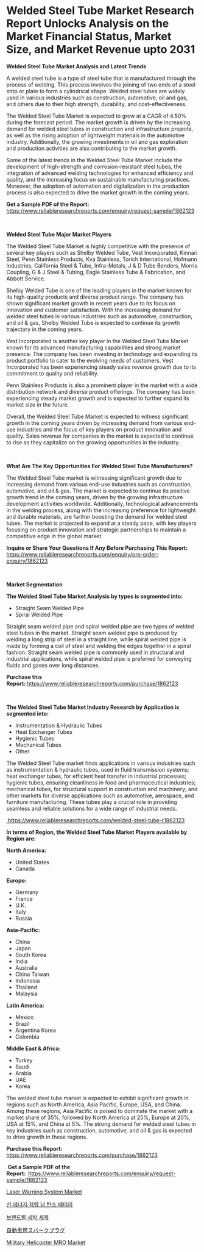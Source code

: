<p><h1>Welded Steel Tube Market Research Report Unlocks Analysis on the Market Financial Status, Market Size, and Market Revenue upto 2031</h1></p><p><strong>Welded Steel Tube Market Analysis and Latest Trends</strong></p>
<p><p>A welded steel tube is a type of steel tube that is manufactured through the process of welding. This process involves the joining of two ends of a steel strip or plate to form a cylindrical shape. Welded steel tubes are widely used in various industries such as construction, automotive, oil and gas, and others due to their high strength, durability, and cost-effectiveness.</p><p>The Welded Steel Tube Market is expected to grow at a CAGR of 4.50% during the forecast period. The market growth is driven by the increasing demand for welded steel tubes in construction and infrastructure projects, as well as the rising adoption of lightweight materials in the automotive industry. Additionally, the growing investments in oil and gas exploration and production activities are also contributing to the market growth.</p><p>Some of the latest trends in the Welded Steel Tube Market include the development of high-strength and corrosion-resistant steel tubes, the integration of advanced welding technologies for enhanced efficiency and quality, and the increasing focus on sustainable manufacturing practices. Moreover, the adoption of automation and digitalization in the production process is also expected to drive the market growth in the coming years.</p></p>
<p><strong>Get a Sample PDF of the Report:&nbsp;</strong> <a href="https://www.reliableresearchreports.com/enquiry/request-sample/1862123">https://www.reliableresearchreports.com/enquiry/request-sample/1862123</a></p>
<p>&nbsp;</p>
<p><strong>Welded Steel Tube Major Market Players</strong></p>
<p><p>The Welded Steel Tube Market is highly competitive with the presence of several key players such as Shelby Welded Tube, Vest Incorporated, Kinnari Steel, Penn Stainless Products, Kva Stainless, Torich International, Hofmann Industries, California Steel & Tube, Infra-Metals, J & D Tube Benders, Morris Coupling, G & J Steel & Tubing, Eagle Stainless Tube & Fabrication, and Abbott Service.</p><p>Shelby Welded Tube is one of the leading players in the market known for its high-quality products and diverse product range. The company has shown significant market growth in recent years due to its focus on innovation and customer satisfaction. With the increasing demand for welded steel tubes in various industries such as automotive, construction, and oil & gas, Shelby Welded Tube is expected to continue its growth trajectory in the coming years.</p><p>Vest Incorporated is another key player in the Welded Steel Tube Market known for its advanced manufacturing capabilities and strong market presence. The company has been investing in technology and expanding its product portfolio to cater to the evolving needs of customers. Vest Incorporated has been experiencing steady sales revenue growth due to its commitment to quality and reliability.</p><p>Penn Stainless Products is also a prominent player in the market with a wide distribution network and diverse product offerings. The company has been experiencing steady market growth and is expected to further expand its market size in the future.</p><p>Overall, the Welded Steel Tube Market is expected to witness significant growth in the coming years driven by increasing demand from various end-use industries and the focus of key players on product innovation and quality. Sales revenue for companies in the market is expected to continue to rise as they capitalize on the growing opportunities in the industry.</p></p>
<p>&nbsp;</p>
<p><strong>What Are The Key Opportunities For Welded Steel Tube Manufacturers?</strong></p>
<p><p>The Welded Steel Tube market is witnessing significant growth due to increasing demand from various end-use industries such as construction, automotive, and oil & gas. The market is expected to continue its positive growth trend in the coming years, driven by the growing infrastructure development activities worldwide. Additionally, technological advancements in the welding process, along with the increasing preference for lightweight and durable materials, are further boosting the demand for welded steel tubes. The market is projected to expand at a steady pace, with key players focusing on product innovation and strategic partnerships to maintain a competitive edge in the global market.</p></p>
<p><strong>Inquire or Share Your Questions If Any Before Purchasing This Report:</strong> <a href="https://www.reliableresearchreports.com/enquiry/pre-order-enquiry/1862123">https://www.reliableresearchreports.com/enquiry/pre-order-enquiry/1862123</a></p>
<p>&nbsp;</p>
<p><strong>Market Segmentation</strong></p>
<p><strong>The Welded Steel Tube Market Analysis by types is segmented into:</strong></p>
<p><ul><li>Straight Seam Welded Pipe</li><li>Spiral Welded Pipe</li></ul></p>
<p><p>Straight seam welded pipe and spiral welded pipe are two types of welded steel tubes in the market. Straight seam welded pipe is produced by welding a long strip of steel in a straight line, while spiral welded pipe is made by forming a coil of steel and welding the edges together in a spiral fashion. Straight seam welded pipe is commonly used in structural and industrial applications, while spiral welded pipe is preferred for conveying fluids and gases over long distances.</p></p>
<p><strong>Purchase this Report:&nbsp;</strong><a href="https://www.reliableresearchreports.com/purchase/1862123">https://www.reliableresearchreports.com/purchase/1862123</a></p>
<p>&nbsp;</p>
<p><strong>The Welded Steel Tube Market Industry Research by Application is segmented into:</strong></p>
<p><ul><li>Instrumentation & Hydraulic Tubes</li><li>Heat Exchanger Tubes</li><li>Hygienic Tubes</li><li>Mechanical Tubes</li><li>Other</li></ul></p>
<p><p>The Welded Steel Tube market finds applications in various industries such as instrumentation & hydraulic tubes, used in fluid transmission systems; heat exchanger tubes, for efficient heat transfer in industrial processes; hygienic tubes, ensuring cleanliness in food and pharmaceutical industries; mechanical tubes, for structural support in construction and machinery; and other markets for diverse applications such as automotive, aerospace, and furniture manufacturing. These tubes play a crucial role in providing seamless and reliable solutions for a wide range of industrial needs.</p></p>
<p><a href="https://www.reliableresearchreports.com/welded-steel-tube-r1862123">&nbsp;https://www.reliableresearchreports.com/welded-steel-tube-r1862123</a></p>
<p><strong>In terms of Region, the Welded Steel Tube Market Players available by Region are:</strong></p>
<p>
    <p> <strong> North America: </strong>
        <ul>
            <li>United States</li>
            <li>Canada</li>
        </ul>
        </p> 
    <p> <strong> Europe: </strong>
        <ul>
            <li>Germany</li>
            <li>France</li>
            <li>U.K.</li>
            <li>Italy</li>
            <li>Russia</li>
        </ul>
        </p> 
    <p> <strong> Asia-Pacific: </strong>
        <ul>
            <li>China</li>
            <li>Japan</li>
            <li>South Korea</li>
            <li>India</li>
            <li>Australia</li>
            <li>China Taiwan</li>
            <li>Indonesia</li>
            <li>Thailand</li>
            <li>Malaysia</li>
        </ul>
        </p> 
    <p> <strong> Latin America: </strong>
        <ul>
            <li>Mexico</li>
            <li>Brazil</li>
            <li>Argentina Korea</li>
            <li>Colombia</li>
        </ul>
        </p> 
    <p> <strong> Middle East & Africa: </strong>
        <ul>
            <li>Turkey</li>
            <li>Saudi</li>
            <li>Arabia</li>
            <li>UAE</li>
            <li>Korea</li>
        </ul>
    </p>
    </p>
<p><p>The welded steel tube market is expected to exhibit significant growth in regions such as North America, Asia Pacific, Europe, USA, and China. Among these regions, Asia Pacific is poised to dominate the market with a market share of 35%, followed by North America at 25%, Europe at 20%, USA at 15%, and China at 5%. The strong demand for welded steel tubes in key industries such as construction, automotive, and oil & gas is expected to drive growth in these regions.</p></p>
<p><strong>Purchase this Report: </strong><a href="https://www.reliableresearchreports.com/purchase/1862123">https://www.reliableresearchreports.com/purchase/1862123</a></p>
<p>&nbsp;<strong>Get a Sample PDF of the Report:&nbsp;&nbsp;</strong><a href="https://www.reliableresearchreports.com/enquiry/request-sample/1862123">https://www.reliableresearchreports.com/enquiry/request-sample/1862123</a></p>
<p><strong></strong></p>
<p><p><a href="https://github.com/sardarp081/Market-Research-Report-List-1/blob/main/laser-warning-system-market.md">Laser Warning System Market</a></p><p><a href="https://github.com/Penelolack456456/Market-Research-Report-List-2/blob/main/9801966116318.md">신 에너지 차량 납 탄소 배터리</a></p><p><a href="https://github.com/vsr06p4p49/Market-Research-Report-List-2/blob/main/7891944116317.md">브랜드별 세탁 세제</a></p><p><a href="https://github.com/klon646/Market-Research-Report-List-1/blob/main/1081604128872.md">自動車用スパークプラグ</a></p><p><a href="https://github.com/gcimaudf65/Market-Research-Report-List-1/blob/main/military-helicopter-mro-market.md">Military Helicopter MRO Market</a></p></p>
